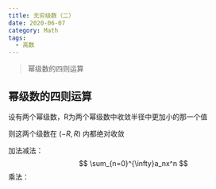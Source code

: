 ```yaml
---
title: 无穷级数（二）
date: 2020-06-07
category: Math
tags:
  - 高数
---
```


> 幂级数的四则运算

<!-- more -->

## 幂级数的四则运算

设有两个幂级数，R为两个幂级数中收敛半径中更加小的那一个值

则这两个级数在 $(-R,R)$ 内都绝对收敛

加法减法：
$$
\sum_{n=0}^{\infty}a_nx^n
$$
乘法：

